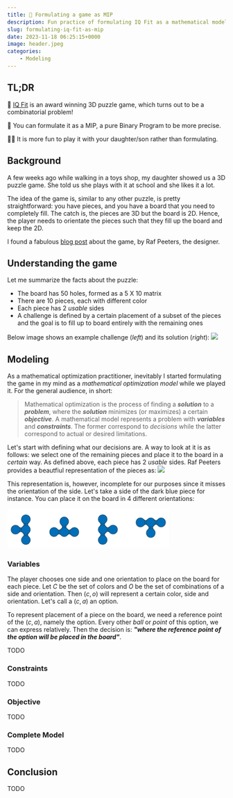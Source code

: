 ```yaml
---
title: 🧩 Formulating a game as MIP
description: Fun practice of formulating IQ Fit as a mathematical model.
slug: formulating-iq-fit-as-mip
date: 2023-11-18 06:25:15+0000
image: header.jpeg
categories:
    - Modeling
---
```


## TL;DR

🧩 [IQ Fit](https://smartgames.eu/uk/one-player-games/iq-fit) is an award winning 3D puzzle game, which turns out to be a combinatorial problem! 

🧮 You can formulate it as a MIP, a pure Binary Program to be more precise.

👨‍👧 It is more fun to play it with your daughter/son rather than formulating.


## Background

A few weeks ago while walking in a toys shop, my daughter showed us a 3D puzzle game.
She told us she plays with it at school and she likes it a lot. 

The idea of the game is, similar to any other puzzle, is pretty straightforward: 
you have pieces, and you have a board that you need to completely fill. 
The catch is, the pieces are 3D but the board is 2D. 
Hence, the player needs to orientate the pieces such that they fill up the board and keep the 2D.

I found a fabulous [blog post](iq-fit_example-899.png) about the game, by Raf Peeters, the designer.


## Understanding the game

Let me summarize the facts about the puzzle:
- The board has 50 holes, formed as a 5 X 10 matrix
- There are 10 pieces, each with different color
- Each piece has 2 _usable_ sides
- A challenge is defined by a certain placement of a subset of the pieces and the goal is
 to fill up to board entirely with the remaining ones

Below image shows an example challenge (_left_) and its solution (_right_): 
![](https://www.smartgamesandpuzzles.com/images/iq-fit_example-899.png)


## Modeling

As a mathematical optimization practitioner, inevitably I started formulating the game in my mind
as a _mathematical optimization model_ while we played it.
For the general audience, in short: 

> Mathematical optimization is the process of finding a **_solution_** to a **_problem_**,
> where the **_solution_** minimizes (or maximizes) a certain **_objective_**.
> A mathematical model represents a problem with **_variables_**
> and **_constraints_**. The former correspond to _decisions_ while the latter correspond to actual or desired limitations.

Let's start with defining what our decisions are. A way to look at it is as follows: 
we select one of the remaining pieces and place it to the board in a _certain_ way.
As defined above, each piece has 2 _usable_ sides.
Raf Peeters provides a beautfiul representation of the pieces as:
![](https://www.smartgamesandpuzzles.com/images/iq-fit_puzzle_pieces-874.jpg)

This representation is, however, incomplete for our purposes since it misses the orientation of the side.
Let's take a side of the dark blue piece for instance. You can place it on the board in 4 different orientations:

![](dark-blue-orientations.png)

### Variables
The player chooses one side and one orientation to place on the board for each piece.
Let $C$ be the set of colors and $O$ be the set of combinations of a side and orientation. 
Then $(c,o)$ will represent a certain color, side and orientation. Let's call a $(c,a)$ an option.

To represent placement of a piece on the board, we need a reference point of the $(c,a)$, namely the option.
Every other _ball_ or _point_ of this option, we can express relatively. Then the decision is: **_"where the reference point
of the option will be placed in the board"_**.

TODO

### Constraints

TODO

### Objective
 
TODO

### Complete Model

TODO

## Conclusion

TODO


